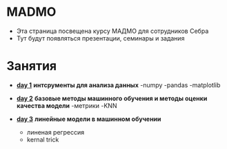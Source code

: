 # MADMO
* Эта страница посвещена курсу МАДМО для сотрудников Себра
* Тут будут появляться презентации, семинары и задания 
# Занятия 
- [__day 1__](./день%20первый) __интсрументы для анализа данных__
    -numpy
    -pandas
    -matplotlib
  
- [__day 2__](./день%20второй) __базовые методы машинного обучения и методы оценки качества модели__
    -метрики
    -KNN
  
- [__day 3__](./день%20третий) __линейные модели в машинном обучении__
    - линеная регрессия 
    - kernal trick
  
  

